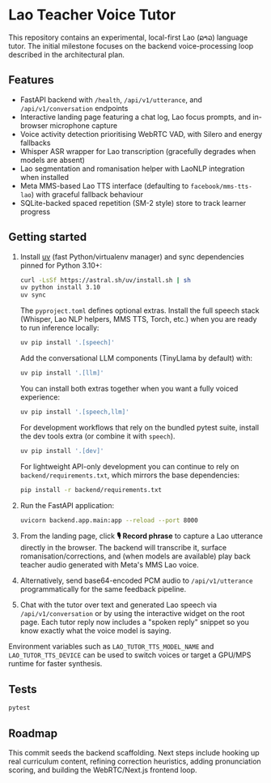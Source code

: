 # Lao Teacher Voice Tutor

This repository contains an experimental, local-first Lao (ລາວ) language tutor. The initial milestone focuses on the backend voice-processing loop described in the architectural plan.

## Features

- FastAPI backend with `/health`, `/api/v1/utterance`, and `/api/v1/conversation` endpoints
- Interactive landing page featuring a chat log, Lao focus prompts, and in-browser microphone capture
- Voice activity detection prioritising WebRTC VAD, with Silero and energy fallbacks
- Whisper ASR wrapper for Lao transcription (gracefully degrades when models are absent)
- Lao segmentation and romanisation helper with LaoNLP integration when installed
- Meta MMS-based Lao TTS interface (defaulting to `facebook/mms-tts-lao`) with graceful fallback behaviour
- SQLite-backed spaced repetition (SM-2 style) store to track learner progress

## Getting started

1. Install [uv](https://github.com/astral-sh/uv) (fast Python/virtualenv manager) and sync dependencies pinned for Python 3.10+:

   ```bash
   curl -LsSf https://astral.sh/uv/install.sh | sh
   uv python install 3.10
   uv sync
   ```

   The `pyproject.toml` defines optional extras. Install the full speech stack (Whisper, Lao NLP helpers, MMS TTS, Torch, etc.) when you are ready to run inference locally:

   ```bash
   uv pip install '.[speech]'
   ```

   Add the conversational LLM components (TinyLlama by default) with:

   ```bash
   uv pip install '.[llm]'
   ```

   You can install both extras together when you want a fully voiced experience:

   ```bash
   uv pip install '.[speech,llm]'
   ```

   For development workflows that rely on the bundled pytest suite, install the dev tools extra (or combine it with `speech`).

   ```bash
   uv pip install '.[dev]'
   ```

   For lightweight API-only development you can continue to rely on `backend/requirements.txt`, which mirrors the base dependencies:

   ```bash
   pip install -r backend/requirements.txt
   ```

2. Run the FastAPI application:

   ```bash
   uvicorn backend.app.main:app --reload --port 8000
   ```

3. From the landing page, click **🎙️ Record phrase** to capture a Lao utterance directly in the browser. The backend will transcribe it, surface romanisation/corrections, and (when models are available) play back teacher audio generated with Meta's MMS Lao voice.

4. Alternatively, send base64-encoded PCM audio to `/api/v1/utterance` programmatically for the same feedback pipeline.

5. Chat with the tutor over text and generated Lao speech via `/api/v1/conversation` or by using the interactive widget on the root page. Each tutor reply now includes a "spoken reply" snippet so you know exactly what the voice model is saying.

Environment variables such as `LAO_TUTOR_TTS_MODEL_NAME` and `LAO_TUTOR_TTS_DEVICE` can be used to switch voices or target a GPU/MPS runtime for faster synthesis.

## Tests

```bash
pytest
```

## Roadmap

This commit seeds the backend scaffolding. Next steps include hooking up real curriculum content, refining correction heuristics, adding pronunciation scoring, and building the WebRTC/Next.js frontend loop.